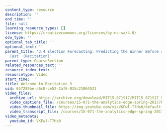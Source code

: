 ```yaml
---
content_type: resource
description: ''
end_time: ''
file: null
learning_resource_types: []
license: https://creativecommons.org/licenses/by-nc-sa/4.0/
ocw_type: ''
optional_tab_title: ''
optional_text: ''
parent_title: '3.4 Election Forecasting: Predicting the Winner Before any Votes are
  Cast  (Recitation)'
parent_type: CourseSection
related_resources_text: ''
resource_index_text: ''
resourcetype: Video
start_time: ''
title: Welcome to Recitation 3
uid: 657289be-a6c0-ce52-2af6-015c21064521
video_files:
  archive_url: https://archive.org/download/MIT15.071S17/MIT15_071S17_Session_3.4.01_300k.mp4
  video_captions_file: /courses/15-071-the-analytics-edge-spring-2017/6b1afdcfd51c5d46b1b2fa1350cbf54d_VKFwl-T7Hs0.vtt
  video_thumbnail_file: https://img.youtube.com/vi/VKFwl-T7Hs0/default.jpg
  video_transcript_file: /courses/15-071-the-analytics-edge-spring-2017/de2f3c184417b00241f16d4caba2dba3_VKFwl-T7Hs0.pdf
video_metadata:
  youtube_id: VKFwl-T7Hs0
---
```

